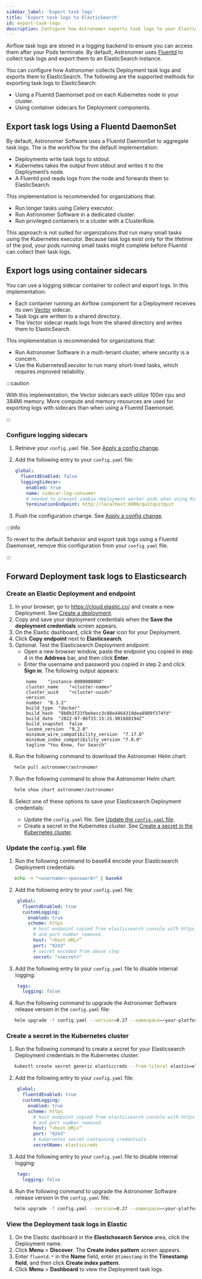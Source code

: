 ```yaml
---
sidebar_label: 'Export task logs'
title: 'Export task logs to ElasticSearch'
id: export-task-logs
description: Configure how Astronomer exports task logs to your ElasticSearch instance.
---
```


Airflow task logs are stored in a logging backend to ensure you can access them after your Pods terminate. By default, Astronomer uses [Fluentd](https://www.fluentd.org/) to collect task logs and export them to an ElasticSearch instance.

You can configure how Astronomer collects Deployment task logs and exports them to ElasticSearch. The following are the supported methods for exporting task logs to ElasticSearch:

- Using a Fluentd Daemonset pod on each Kubernetes node in your cluster.
- Using container sidecars for Deployment components.

## Export task logs Using a Fluentd DaemonSet

By default, Astronomer Software uses a Fluentd DaemonSet to aggregate task logs. The is the workflow for the default implementation:

- Deployments write task logs to stdout.
- Kubernetes takes the output from stdout and writes it to the Deployment’s node.
- A Fluentd pod reads logs from the node and forwards them to ElasticSearch.

This implementation is recommended for organizations that:

- Run longer tasks using Celery executor.
- Run Astronomer Software in a dedicated cluster.
- Run privileged containers in a cluster with a ClusterRole.

This approach is not suited for organizations that run many small tasks using the Kubernetes executor. Because task logs exist only for the lifetime of the pod, your pods running small tasks might complete before Fluentd can collect their task logs.

## Export logs using container sidecars

You can use a logging sidecar container to collect and export logs. In this implementation:

- Each container running an Airflow component for a Deployment receives its own [Vector](https://vector.dev/) sidecar.
- Task logs are written to a shared directory.
- The Vector sidecar reads logs from the shared directory and writes them to ElasticSearch.

This implementation is recommended for organizations that:

- Run Astronomer Software in a multi-tenant cluster, where security is a concern.
- Use the KubernetesExecutor to run many short-lived tasks, which requires improved reliability.

:::caution

With this implementation, the Vector sidecars each utilize 100m cpu and 384Mi memory. More compute and memory resources are used for exporting logs with sidecars than when using a Fluentd Daemonset.

:::

### Configure logging sidecars

1. Retrieve your `config.yaml` file. See [Apply a config change](apply-platform-config.md).
2. Add the following entry to your `config.yaml` file:

    ```yaml
    global:
      fluentdEnabled: false
      loggingSidecar:
        enabled: true
        name: sidecar-log-consumer
        # needed to prevent zombie deployment worker pods when using KubernetesExecutor
        terminationEndpoint: http://localhost:8000/quitquitquit
    ```
3. Push the configuration change. See [Apply a config change](apply-platform-config.md).


:::info

To revert to the default behavior and export task logs using a Fluentd Daemonset, remove this configuration from your `config.yaml` file.

:::

## Forward Deployment task logs to Elasticsearch


### Create an Elastic Deployment and endpoint

1. In your browser, go to https://cloud.elastic.co/ and create a new Deployment. See [Create a deployment](https://www.elastic.co/guide/en/cloud/current/ec-create-deployment.html#ec-create-deployment).
2. Copy and save your deployment credentials when the **Save the deployment credentials** screen appears.
3. On the Elastic dashboard, click the **Gear** icon for your Deployment.
4. Click **Copy endpoint** next to **Elasticsearch**.
5. Optional. Test the Elasticsearch Deployment endpoint:
    - Open a new browser window, paste the endpoint you copied in step 4 in the **Address** bar, and then click **Enter**.
    - Enter the username and password you copied in step 2 and click **Sign in**. The following output appears:
    ```text
        name	"instance-0000000000"
        cluster_name	"<cluster-name>"
        cluster_uuid	"<cluster-uuid>"
        version	
        number	"8.3.2"
        build_type	"docker"
        build_hash	"8b0b1f23fbebecc3c88e4464319dea8989f374fd"
        build_date	"2022-07-06T15:15:15.901688194Z"
        build_snapshot	false
        lucene_version	"9.2.0"
        minimum_wire_compatibility_version	"7.17.0"
        minimum_index_compatibility_version	"7.0.0"
        tagline	"You Know, for Search"
    ```
6. Run the following command to download the Astronomer Helm chart: 

```bash
   helm pull astronomer/astronomer
```
7. Run the following command to show the Astronomer Helm chart:

```bash
   helm show chart astronomer/astronomer
```
8. Select one of these options to save your Elasticsearch Deployment credentials:

    - Update the `config.yaml` file. See [Update the `config.yaml` file](#update-the-`config.yaml`-file).
    - Create a secret in the Kubernetes cluster. See [Create a secret in the Kubernetes cluster](#create-a-secret-in-the-kubernetes-cluster).


### Update the `config.yaml` file

1. Run the following command to base64 encode your Elasticsearch Deployment credentials:

```bash
   echo -n "<username>:<password>" | base64
```
2. Add the following entry to your `config.yaml` file:

```yaml
    global:
      fluentdEnabled: true
      customLogging:
        enabled: true
        scheme: https
          # host endpoint copied from elasticsearch console with https
          # and port number removed.
          host: “<host-URL>”
          port: "9243"
          # secret encoded from above step
          secret: "<secret>"
```
3. Add the following entry to your `config.yaml` file to disable internal logging:

```yaml
    tags:
      logging: false
```
4. Run the following command to upgrade the Astronomer Software release version in the `config.yaml` file:

```bash
   helm upgrade -f config.yaml --version=0.27 --namespace=<your-platform-namespace> <your-platform-release-name> astronomer/astronomer
```

### Create a secret in the Kubernetes cluster

1. Run the following command to create a secret for your Elasticsearch Deployment credentials in the Kubernetes cluster:

```bash
   kubectl create secret generic elasticcreds --from-literal elastic=elastic:samplepassword --namespace=<your-platform-namespace>
```
2. Add the following entry to your `config.yaml` file:

```yaml
    global:
      fluentdEnabled: true
      customLogging:
        enabled: true
        scheme: https
          # host endpoint copied from elasticsearch console with https
          # and port number removed.
          host: “<host-URL>”
          port: "9243"
          # kubernetes secret containing credentials
          secretName: elasticcreds
```
3. Add the following entry to your `config.yaml` file to disable internal logging:

```yaml
    tags:
      logging: false
```
4. Run the following command to upgrade the Astronomer Software release version in the `config.yaml` file:

```bash
   helm upgrade -f config.yaml --version=0.27 --namespace=<your-platform-namespace> <your-platform-release-name> astronomer/astronomer
```
### View the Deployment task logs in Elastic

1. On the Elastic dashboard in the **Elastichsearch Service** area, click the Deployment name.
2. Click **Menu** > **Discover**. The **Create index pattern** screen appears.
3. Enter `fluentd.*` in the **Name** field, enter `@timestamp` in the **Timestamp field**, and then click **Create index pattern**.
4. Click **Menu** > **Dashboard** to view the Deployment task logs.